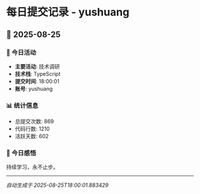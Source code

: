 # 每日提交记录 - yushuang

## 📅 2025-08-25

### 🎯 今日活动
- **主要活动**: 技术调研
- **技术栈**: TypeScript
- **提交时间**: 18:00:01
- **账号**: yushuang

### 📊 统计信息
- 总提交次数: 869
- 代码行数: 1210
- 活跃天数: 602

### 💭 今日感悟
持续学习，永不止步。

---
*自动生成于 2025-08-25T18:00:01.883429*

